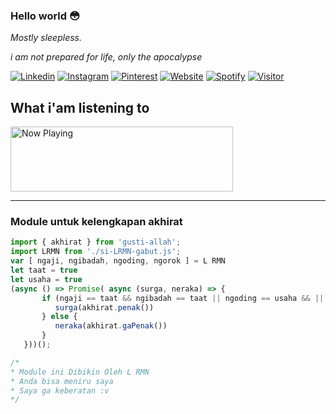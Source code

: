 ### Hello world 😳

_Mostly sleepless._

_i am not prepared for life, only the apocalypse_


[![Linkedin](https://img.shields.io/badge/-lrmn-blue?style=flat-square&labelColor=gray&logo=Twitter&logoColor=white&link=https://www.twitter.com/romanromannya/)](https://www.twitter.com/romanromannya/)
[![Instagram](https://img.shields.io/badge/-@lrmn-purple?style=flat-square&labelColor=gray&logo=instagram&logoColor=white&link=https://instagram.com/romanroman.nya/)](https://instagram.com/romanroman.nya)
[![Pinterest](https://img.shields.io/badge/-@lrmn-red?style=flat-square&labelColor=gray&logo=pinterest&logoColor=white&link=https://id.pinterest.com/romanroman.nya/)](https://id.pinterest.com/romanroman.nya)
[![Website](https://img.shields.io/badge/-hi.lrmn.site-violet?style=flat-square&labelColor=gray&logo=internet-explorer&logoColor=white&link=https://hi.lrmn.site/)](https://hi.lrmn.site)
[![Spotify](https://img.shields.io/badge/-lrmn-green?style=flat-square&labelColor=gray&logo=spotify&logoColor=white&link=https://open.spotify.com/user/31urnjrljaimmmf52sealktmdz3i/)](https://open.spotify.com/user/31urnjrljaimmmf52sealktmdz3i/)
[![Visitor](https://visitor-badge.laobi.icu/badge?page_id=lrmn7.lrmn7&)](https://visitor-badge.laobi.icu/badge?page_id=lrmn7.lrmn7&)

## What i'am listening to
<a href="https://lrmn7.vercel.app/api/now-playing?open=yes">
  <img src="https://lrmn7.vercel.app/api/now-playing" width="356" height="104" alt="Now Playing"/>
</a>

------
### Module untuk kelengkapan akhirat
```js
import { akhirat } from 'gusti-allah';
import LRMN from './si-LRMN-gabut.js';
var [ ngaji, ngibadah, ngoding, ngorok ] = L RMN
let taat = true
let usaha = true
(async () => Promise( async (surga, neraka) => {
       if (ngaji == taat && ngibadah == taat || ngoding == usaha && || ngorok == usaha) {
          surga(akhirat.penak())
       } else {
          neraka(akhirat.gaPenak())
       }
   }))();

/* 
* Module ini Dibikin Oleh L RMN
* Anda bisa meniru saya
* Saya ga keberatan :v
*/
